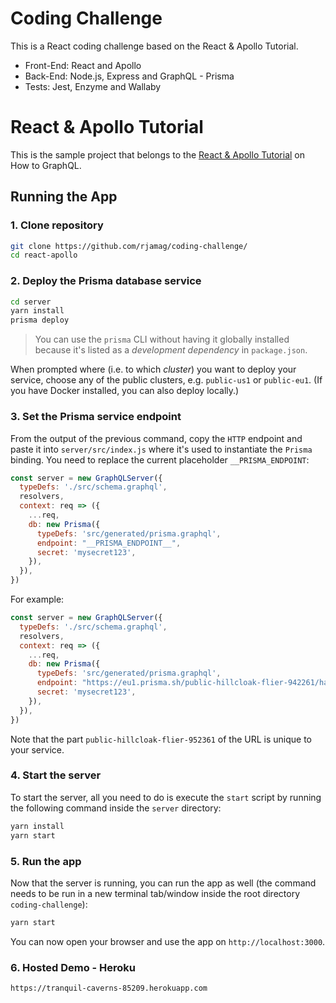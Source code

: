 # Coding Challenge

This is a React coding challenge based on the React & Apollo Tutorial.

- Front-End: React and Apollo
- Back-End: Node.js, Express and GraphQL - Prisma
- Tests: Jest, Enzyme and Wallaby

# React & Apollo Tutorial

This is the sample project that belongs to the [React & Apollo Tutorial](https://www.howtographql.com/react-apollo/0-introduction/) on How to GraphQL.

## Running the App

### 1. Clone repository

```sh
git clone https://github.com/rjamag/coding-challenge/
cd react-apollo
```

### 2. Deploy the Prisma database service

```sh
cd server
yarn install
prisma deploy
```

> You can use the `prisma` CLI without having it globally installed because it's listed as a _development dependency_ in `package.json`.

When prompted where (i.e. to which _cluster_) you want to deploy your service, choose any of the public clusters, e.g. `public-us1` or `public-eu1`. (If you have Docker installed, you can also deploy locally.)

### 3. Set the Prisma service endpoint

From the output of the previous command, copy the `HTTP` endpoint and paste it into `server/src/index.js` where it's used to instantiate the `Prisma` binding. You need to replace the current placeholder `__PRISMA_ENDPOINT`:

```js
const server = new GraphQLServer({
  typeDefs: './src/schema.graphql',
  resolvers,
  context: req => ({
    ...req,
    db: new Prisma({
      typeDefs: 'src/generated/prisma.graphql',
      endpoint: "__PRISMA_ENDPOINT__",
      secret: 'mysecret123',
    }),
  }),
})
```

For example:

```js
const server = new GraphQLServer({
  typeDefs: './src/schema.graphql',
  resolvers,
  context: req => ({
    ...req,
    db: new Prisma({
      typeDefs: 'src/generated/prisma.graphql',
      endpoint: "https://eu1.prisma.sh/public-hillcloak-flier-942261/hackernews-graphql-js/dev",
      secret: 'mysecret123',
    }),
  }),
})
```

Note that the part `public-hillcloak-flier-952361` of the URL is unique to your service.

### 4. Start the server

To start the server, all you need to do is execute the `start` script by running the following command inside the `server` directory:

```sh
yarn install
yarn start
```

### 5. Run the app

Now that the server is running, you can run the app as well (the command needs to be run in a new terminal tab/window inside the root directory `coding-challenge`):

```sh
yarn start
```

You can now open your browser and use the app on `http://localhost:3000`.


### 6. Hosted Demo - Heroku

`https://tranquil-caverns-85209.herokuapp.com`